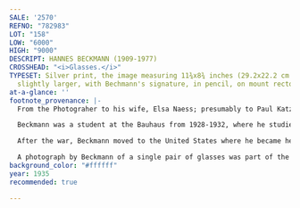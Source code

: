 ```yaml
---
SALE: '2570'
REFNO: "782983"
LOT: "158"
LOW: "6000"
HIGH: "9000"
DESCRIPT: HANNES BECKMANN (1909-1977)
CROSSHEAD: "<i>Glasses.</i>"
TYPESET: Silver print, the image measuring 11¾x8¾ inches (29.2x22.2 cm.), the mount
  slightly larger, with Bechmann's signature, in pencil, on mount recto. Circa 1935
at-a-glance: ''
footnote_provenance: |-
  From the Photograher to his wife, Elsa Naess; presumably to Paul Katz, New York, ex-director of photography, Marlborough Gallery; to dealer George Rinhart, North Carolina; to Michael Shapiro Gallery, San Francisco, in 1997; to a Private Collection.

  Beckmann was a student at the Bauhaus from 1928-1932, where he studied under Wassily Kandinsky and Josef Albers. He left shortly before the school was closed by the Nazis, first to Vienna where he continued to study photography, and then to Prague where he worked as a photographer and for the resistance to occupation. In 1944 he was imprisoned in a concentration camp until the end of the war.

  After the war, Beckmann moved to the United States where he became head of the photography department of the Guggenheim Museum and then an art professor at The Cooper Union and Dartmouth College. By the 1960s, Beckmann became known for his precise, geometric paintings, artwork he is still principally known for today. These paintings are characterized as being concerned with light and space, a theme of perception that could also be identified in the photograph offered here, a study of the distinct and elegant form of a pair of spectacles, here slightly abstracted as seen in layered light and shadow.

  A photograph by Beckmann of a single pair of glasses was part of the Gilman Paper Company Collection acquired by the Metropolitan Museum of Art. It was sold at auction in 2006 for $18,000.
background_color: "#ffffff"
year: 1935
recommended: true

---
```

